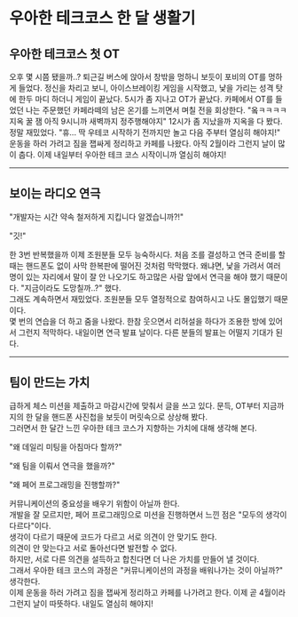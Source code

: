 # 우아한 테크코스 한 달 생활기


## 우아한 테크코스 첫 OT
오후 몇 시쯤 됐을까..? 퇴근길 버스에 앉아서 창밖을 멍하니 보듯이 포비의 OT를 멍하게 들었다. 정신을 차리고 보니, 아이스브레이킹 게임을 시작했고, 낯을 가리는 성격 탓에 한두 마디 하더니 게임이 끝났다.
5시가 좀 지나고 OT가 끝났다. 카페에서 OT를 들었던 나는 주문했던 카페라떼의 남은 온기를 느끼면서 며칠 전을 회상한다.
"옼ㅋㅋㅋㅋ 지옥 꿀 잼 아직 9시니까 새벽까지 정주행해야지" 12시가 좀 지났을까 지옥을 다 봤다. 정말 재밌었다. "휴... 딱 우테코 시작하기 전까지만 놀고 다음 주부터 열심히 해야지!"
운동을 하러 가려고 짐을 잽싸게 정리하고 카페를 나왔다. 아직 2월이라 그런지 날이 많이 춥다. 이제 내일부터 우아한 테크 코스 시작이니까 열심히 해야지!

---

## 보이는 라디오 연극
"개발자는 시간 약속 철저하게 지킵니다 알겠습니까?!"
<p/>
"깃!"
<p/>
한 3번 반복했을까 이제 조원분들 모두 능숙하시다. 처음 조를 결성하고 연극 준비를 할 때는 핸드폰도 없이 사막 한복판에 떨어진 것처럼 막막했다. 왜냐면, 낯을 가려서 여러 명이 있는 자리에서 말이 잘 안 나오기도 하고많은 사람 앞에서 연극을 해야 했기 때문이다. "지금이라도 도망칠까..?" 했다.   
<br/>
그래도 계속하면서 재밌었다. 조원분들 모두 열정적으로 참여하시고 나도 몰입했기 때문이다.
<br/>
몇 번의 연습을 더 하고 줌을 나왔다. 한참 웃으면서 리허설을 하다가 조용한 방에 있어서 그런지 적막하다.
내일이면 연극 발표 날이다. 다른 분들의 발표는 어떨지 기대가 된다.

---

## 팀이 만드는 가치
급하게 체스 미션을 제출하고 마감시간에 맞춰서 글을 쓰고 있다. 문득, OT부터 지금까지의 한 달을 핸드폰 사진첩을 보듯이 머릿속으로 상상해 봤다.
<br/>
그러면서 한 달간 느낀 우아한 테크 코스가 지향하는 가치에 대해 생각해 본다.
<p/>
"왜 데일리 미팅을 아침마다 할까?"
<p/>
"왜 팀을 이뤄서 연극을 했을까?"
<p/>
"왜 페어 프로그래밍을 진행할까?"
<p/>
커뮤니케이션의 중요성을 배우기 위함이 아닐까 한다. 
<br/>
개발을 잘 모르지만, 페어 프로그래밍으로 미션을 진행하면서 느낀 점은 "모두의 생각이 다르다"이다. 
<br/>
생각이 다르기 때문에 코드가 다르고 서로 의견이 안 맞기도 한다.
<br/>
의견이 안 맞는다고 서로 돌아선다면 발전할 수 없다. 
<br/>
하지만, 서로 다른 의견을 설득하고 합친다면 더 나은 가치를 만들어 낼 것이다.
<br/>
그래서 우아한 테크 코스의 과정은 "커뮤니케이션의 과정을 배워나가는 것이 아닐까?" 생각한다.
<br/>
이제 운동을 하러 가려고 짐을 잽싸게 정리하고 카페를 나가려고 한다. 이제 곧 4월이라 그런지 날이 따뜻하다. 내일도 열심히 해야지!

